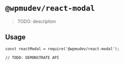 # `@wpmudev/react-modal`

> TODO: description

## Usage

```
const reactModal = require('@wpmudev/react-modal');

// TODO: DEMONSTRATE API
```
